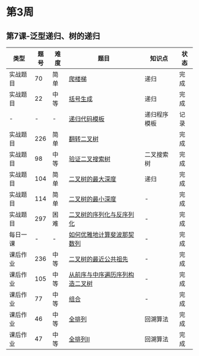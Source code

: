 # 第3周
## 第7课-泛型递归、树的递归
|类型|题号|难度|题目|知识点|状态|
|---|---|---|---|---|---|
|实战题目|70|简单|[爬楼梯](../Week_01/climbStairs)|递归|完成|
|实战题目|22|中等|[括号生成](../Week_02/generateParenthesis)|递归|完成|
|-|-|-|[递归代码模板](./recursionTemplate)|递归程序模板|记录|
|实战题目|226|简单|[翻转二叉树](./invertBinaryTree)||完成|
|实战题目|98|中等|[验证二叉搜索树](./validateBinarySearchTree)|二叉搜索树|完成|
|实战题目|104|简单|[二叉树的最大深度](../Week_02/maxDepthOfBinaryTree)|递归|完成|
|实战题目|114|简单|[二叉树的最小深度](../Week_02/minimumDepthOfBinaryTree)|-|完成|
|实战题目|297|困难|[二叉树的序列化与反序列化](./serializeAndDeserializeBinaryTree)|-|完成|
|每日一课|-|-|[如何优雅地计算斐波那契数列](./fibonacci)|-|完成|
|课后作业|236|中等|[二叉树的最近公共祖先](./lowestCommonAncestor)|-|完成|
|课后作业|105|中等|[从前序与中序遍历序列构造二叉树](./constructBinaryTree)|-|完成|
|课后作业|77|中等|[组合](./combinations)|-|完成|
|课后作业|46|中等|[全排列](./permutations)|回溯算法|完成|
|课后作业|47|中等|[全排列II](./permutationsII)|回溯算法|完成|
